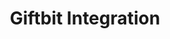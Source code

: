 ---
title: Giftbit Integration
integrationName: Giftbit
logo: giftbit-integration.png
slug: giftbit
highlights: |
    Giftbit allows you to buy, send, and track digital gift card orders. Referral SaaSquatch's Giftbit integration enables you to automatically reward your referral participants with gift cards.
keyFeatures:
 - Hands-off reward generation, fullfillment, and redemption.
 - Automatically send referral participants their gift card redemtion codes by email.
 - Uses a native integration built by SaaSquatch directly on Giftbit's API
moreInfo:
 - "[Giftbit Quickstart Guide](/developer/giftbit)"
category: landingPage
template: intergrationLander.html
---